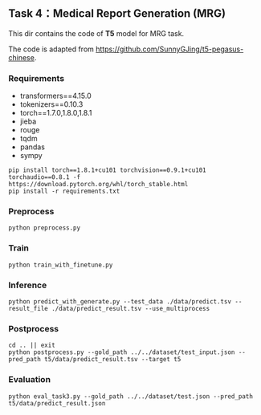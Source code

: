 ## Task 4：Medical Report Generation (MRG)

This dir contains the code of **T5** model for MRG task.

The code is adapted from https://github.com/SunnyGJing/t5-pegasus-chinese.

### Requirements

- transformers==4.15.0
- tokenizers==0.10.3
- torch==1.7.0,1.8.0,1.8.1
- jieba
- rouge
- tqdm
- pandas
- sympy

```shell
pip install torch==1.8.1+cu101 torchvision==0.9.1+cu101 torchaudio==0.8.1 -f https://download.pytorch.org/whl/torch_stable.html
pip install -r requirements.txt
```

### Preprocess

```shell
python preprocess.py
```

### Train

```shell
python train_with_finetune.py
```

### Inference

```shell
python predict_with_generate.py --test_data ./data/predict.tsv --result_file ./data/predict_result.tsv --use_multiprocess
```

### Postprocess

```shell
cd .. || exit
python postprocess.py --gold_path ../../dataset/test_input.json --pred_path t5/data/predict_result.tsv --target t5
```

### Evaluation

```shell
python eval_task3.py --gold_path ../../dataset/test.json --pred_path t5/data/predict_result.json
```
